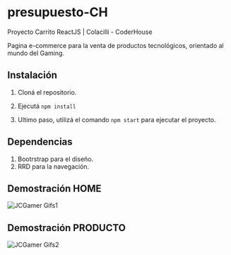 # presupuesto-CH
Proyecto Carrito ReactJS | Colacilli - CoderHouse

Pagina e-commerce para la venta de productos tecnológicos, orientado al mundo del Gaming.

## Instalación

1. Cloná el repositorio.

2. Ejecutá ```npm install```

3. Ultimo paso, utilizá el comando ```npm start``` para ejecutar el proyecto.

## Dependencias

1. Bootrstrap para el diseño.
2. RRD para la navegación.

## Demostración HOME

![JCGamer Gifs1](https://gyazo.com/91082c296d049e868a3f48d3d9173f29.gif)

## Demostración PRODUCTO
![JCGamer Gifs2](https://gyazo.com/ad0133753e01300d920e37a7a01c33ce.gif)
